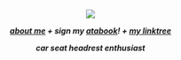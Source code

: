 
<h5 align="center"

![](https://64.media.tumblr.com/40ff292a76467d5cc6faf88ba8cfa19b/062fd455ab92b2c5-7a/s400x600/4a43412518f921083369b7c83b4313da26eee166.gifv)

[about me](https://en.pronouns.page/@6zerb)   +   sign my [atabook](https://6zerb.atabook.org)!   +   [my linktree](https://linktr.ee/6zerb)

car seat headrest enthusiast
